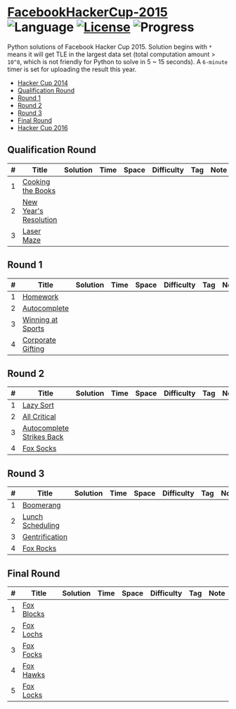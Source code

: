 # [FacebookHackerCup-2015](https://www.facebook.com/hackercup/past_rounds/) ![Language](https://img.shields.io/badge/language-Python-orange.svg) [![License](https://img.shields.io/badge/license-CC%203.0-blue.svg)](https://creativecommons.org/licenses/by-nc/3.0/) ![Progress](https://img.shields.io/badge/progress-0%20%2F%2020-ff69b4.svg)

Python solutions of Facebook Hacker Cup 2015. Solution begins with `*` means it will get TLE in the largest data set (total computation amount > `10^8`, which is not friendly for Python to solve in 5 ~ 15 seconds). A `6-minute` timer is set for uploading the result this year.

* [Hacker Cup 2014](https://github.com/kamyu104/FacebookHackerCup-2014)
* [Qualification Round](https://github.com/kamyu104/FacebookHackerCup-2015#qualification-round)
* [Round 1](https://github.com/kamyu104/FacebookHackerCup-2015#round-1)
* [Round 2](https://github.com/kamyu104/FacebookHackerCup-2015#round-2)
* [Round 3](https://github.com/kamyu104/FacebookHackerCup-2015#round-3)
* [Final Round](https://github.com/kamyu104/FacebookHackerCup-2015#final-round)
* [Hacker Cup 2016](https://github.com/kamyu104/FacebookHackerCup-2016)

## Qualification Round
| # | Title | Solution | Time | Space | Difficulty | Tag | Note |
|---| ----- | -------- | ---- | ----- | ---------- | --- | ---- |
| 1 | [Cooking the Books](https://www.facebook.com/hackercup/problem/582062045257424/) | | | | | | |
| 2 | [New Year's Resolution](https://www.facebook.com/hackercup/problem/1036037553088752/) | | | | | | |
| 3 | [Laser Maze](https://www.facebook.com/hackercup/problem/1523599254559737/) | | | | | | |

## Round 1
| # | Title | Solution | Time | Space | Difficulty | Tag | Note |
|---| ----- | -------- | ---- | ----- | ---------- | --- | ---- |
| 1 | [Homework](https://www.facebook.com/hackercup/problem/582396081891255/) | | | | | | |
| 2 | [Autocomplete](https://www.facebook.com/hackercup/problem/313229895540583/) | | | | | | |
| 3 | [Winning at Sports](https://www.facebook.com/hackercup/problem/688426044611322/) | | | | | | |
| 4 | [Corporate Gifting](https://www.facebook.com/hackercup/problem/759650454070547/) | | | | | | |

## Round 2
| # | Title | Solution | Time | Space | Difficulty | Tag | Note |
|---| ----- | -------- | ---- | ----- | ---------- | --- | ---- |
| 1 | [Lazy Sort](https://www.facebook.com/hackercup/problem/193964420699886/) | | | | | | |
| 2 | [All Critical](https://www.facebook.com/hackercup/problem/1394490097513820/) | | | | | | |
| 3 | [Autocomplete Strikes Back](https://www.facebook.com/hackercup/problem/1525315704386390/) | | | | | | |
| 4 | [Fox Socks](https://www.facebook.com/hackercup/problem/1521672018093383/) | | | | | | |

## Round 3
| # | Title | Solution | Time | Space | Difficulty | Tag | Note |
|---| ----- | -------- | ---- | ----- | ---------- | --- | ---- |
| 1 | [Boomerang](https://www.facebook.com/hackercup/problem/642233395880928/) | | | | | | |
| 2 | [Lunch Scheduling](https://www.facebook.com/hackercup/problem/764700076919084/) | | | | | | |
| 3 | [Gentrification](https://www.facebook.com/hackercup/problem/847639175277938/) | | | | | | |
| 4 | [Fox Rocks](https://www.facebook.com/hackercup/problem/602966206500471/) | | | | | | |

## Final Round
| # | Title | Solution | Time | Space | Difficulty | Tag | Note |
|---| ----- | -------- | ---- | ----- | ---------- | --- | ---- |
| 1 | [Fox Blocks](https://www.facebook.com/hackercup/problem/1548507912063902/) | | | | | | |
| 2 | [Fox Lochs](https://www.facebook.com/hackercup/problem/354218218104277/) | | | | | | |
| 3 | [Fox Focks](https://www.facebook.com/hackercup/problem/357702634416161/) | | | | | | |
| 4 | [Fox Hawks](https://www.facebook.com/hackercup/problem/795373620517419/) | | | | | | |
| 5 | [Fox Locks](https://www.facebook.com/hackercup/problem/330876530451188/) | | | | | | |
